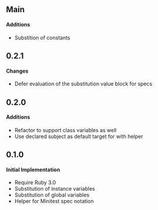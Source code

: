 ## Main

#### Additions
* Substition of constants

## 0.2.1

#### Changes
* Defer evaluation of the substitution value block for specs

## 0.2.0

#### Additions
* Refactor to support class variables as well
* Use declared subject as default target for with helper

## 0.1.0

#### Initial Implementation
* Require Ruby 3.0
* Substitution of instance variables
* Substitution of global variables
* Helper for Minitest spec notation
